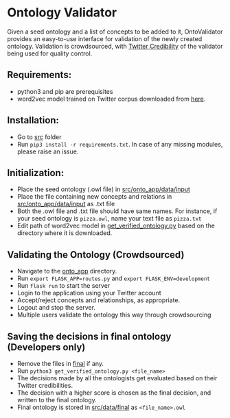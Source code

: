 # Ontology Validator

Given a seed ontology and a list of concepts to be added to it, OntoValidator provides an easy-to-use interface for validation of the newly created ontology. Validation is crowdsourced, with [Twitter Credibility](TweetCredibility/) of the validator being used for quality control.

## Requirements:
- python3 and pip are prerequisites
- word2vec model trained on Twitter corpus downloaded from [here](https://drive.google.com/file/d/10B7cvx3xN7Ef_FxwIO8sigd1J1Ibe6Lu/view).

## Installation:
- Go to [src](src/) folder
- Run `pip3 install -r requirements.txt`. In case of any missing modules, please raise an issue.

## Initialization:
- Place the seed ontology (.owl file) in [src/onto_app/data/input](src/onto_app/data/input)
- Place the file containing new concepts and relations in [src/onto_app/data/input](src/onto_app/data/input) as .txt file
- Both the .owl file and .txt file should have same names. For instance, if your seed ontology is `pizza.owl`, name your text file as `pizza.txt`
- Edit path of word2vec model in [get_verified_ontology.py](src/onto_app/get_verified_ontology.py) based on the directory where it is downloaded.


## Validating the Ontology (Crowdsourced)
- Navigate to the [onto_app](src/onto_app) directory. 
- Run `export FLASK_APP=routes.py` and `export FLASK_ENV=development`
- Run `flask run` to start the server
- Login to the application using your Twitter account 
- Accept/reject concepts and relationships, as appropriate.
- Logout and stop the server.
- Multiple users validate the ontology this way through crowdsourcing

## Saving the decisions in final ontology (Developers only)
- Remove the files in [final](src/onto_app/data/final) if any.
- Run `python3 get_verified_ontology.py <file_name>`
- The decisions made by all the ontologists get evaluated based on their Twitter credibilities. 
- The decision with a higher score is chosen as the final decision, and written to the final ontology.
- Final ontology is stored in [src/data/final](src/onto_app/data/final) as `<file_name>.owl`
